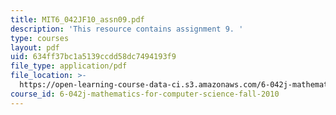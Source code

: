 ```yaml
---
title: MIT6_042JF10_assn09.pdf
description: 'This resource contains assignment 9. '
type: courses
layout: pdf
uid: 634ff37bc1a5139ccdd58dc7494193f9
file_type: application/pdf
file_location: >-
  https://open-learning-course-data-ci.s3.amazonaws.com/6-042j-mathematics-for-computer-science-fall-2010/634ff37bc1a5139ccdd58dc7494193f9_MIT6_042JF10_assn09.pdf
course_id: 6-042j-mathematics-for-computer-science-fall-2010
---
```

